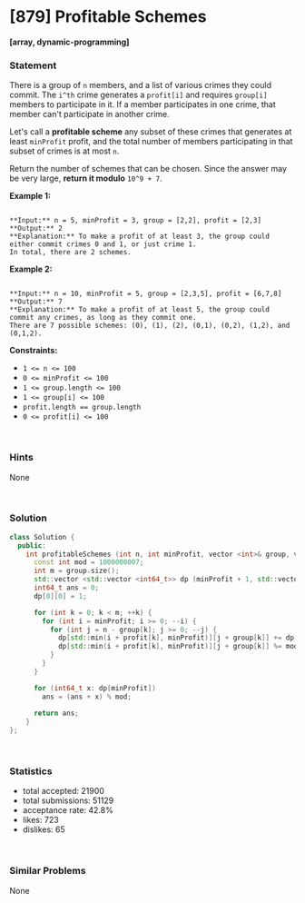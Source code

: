 # [879] Profitable Schemes

**[array, dynamic-programming]**

### Statement

There is a group of `n` members, and a list of various crimes they could commit. The `i^th` crime generates a `profit[i]` and requires `group[i]` members to participate in it. If a member participates in one crime, that member can't participate in another crime.

Let's call a **profitable scheme** any subset of these crimes that generates at least `minProfit` profit, and the total number of members participating in that subset of crimes is at most `n`.

Return the number of schemes that can be chosen. Since the answer may be very large, **return it modulo** `10^9 + 7`.


**Example 1:**

```

**Input:** n = 5, minProfit = 3, group = [2,2], profit = [2,3]
**Output:** 2
**Explanation:** To make a profit of at least 3, the group could either commit crimes 0 and 1, or just crime 1.
In total, there are 2 schemes.
```

**Example 2:**

```

**Input:** n = 10, minProfit = 5, group = [2,3,5], profit = [6,7,8]
**Output:** 7
**Explanation:** To make a profit of at least 5, the group could commit any crimes, as long as they commit one.
There are 7 possible schemes: (0), (1), (2), (0,1), (0,2), (1,2), and (0,1,2).
```

**Constraints:**
* `1 <= n <= 100`
* `0 <= minProfit <= 100`
* `1 <= group.length <= 100`
* `1 <= group[i] <= 100`
* `profit.length == group.length`
* `0 <= profit[i] <= 100`


<br />

### Hints

None

<br />

### Solution

```cpp
class Solution {
  public:
    int profitableSchemes (int n, int minProfit, vector <int>& group, vector <int>& profit) {
      const int mod = 1000000007;
      int m = group.size();
      std::vector <std::vector <int64_t>> dp (minProfit + 1, std::vector <int64_t> (n + 1));
      int64_t ans = 0;
      dp[0][0] = 1;

      for (int k = 0; k < m; ++k) {
        for (int i = minProfit; i >= 0; --i) {
          for (int j = n - group[k]; j >= 0; --j) {
            dp[std::min(i + profit[k], minProfit)][j + group[k]] += dp[i][j];
            dp[std::min(i + profit[k], minProfit)][j + group[k]] %= mod;
          }
        }
      }

      for (int64_t x: dp[minProfit])
        ans = (ans + x) % mod;
      
      return ans;
    }
};
```

<br />

### Statistics

- total accepted: 21900
- total submissions: 51129
- acceptance rate: 42.8%
- likes: 723
- dislikes: 65

<br />

### Similar Problems

None
